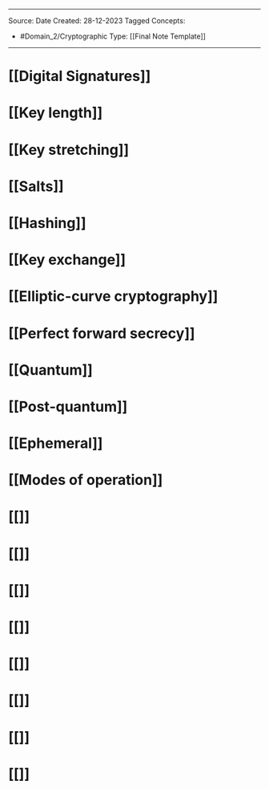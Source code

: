 - - -
Source:
Date Created:  28-12-2023
Tagged Concepts:
- #Domain_2/Cryptographic 
Type: [[Final Note Template]]
- - - 

# [[Digital Signatures]]
# [[Key length]]
# [[Key stretching]]
# [[Salts]]
# [[Hashing]]
# [[Key exchange]]
# [[Elliptic-curve cryptography]]
# [[Perfect forward secrecy]]
# [[Quantum]]
# [[Post-quantum]]
# [[Ephemeral]]
# [[Modes of operation]]
# [[]]
# [[]]
# [[]]
# [[]]
# [[]]
# [[]]
# [[]]
# [[]]
